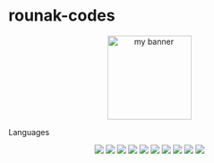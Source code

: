 # rounak-codes
<p align = "center">
<image height=150 src ="https://github.com/rounak-codes/rounak-codes/assets/76109002/dd889f18-eea2-4132-97e7-4ed738f2812b" alt="my banner">
</p>
  <p align = "left" <span style:"font-weight:bold;","font-size:28"></span>Languages</p>
  <p align = "center">
    <image src = "https://img.shields.io/badge/mysql-%2300f.svg?style=for-the-badge&logo=mysql&logoColor=white">
      <image src = "https://img.shields.io/badge/django-%23092E20.svg?style=for-the-badge&logo=django&logoColor=white">
        <image src = "https://img.shields.io/badge/react-%2320232a.svg?style=for-the-badge&logo=react&logoColor=%2361DAFB">
          <image src = "https://img.shields.io/badge/express.js-%23404d59.svg?style=for-the-badge&logo=express&logoColor=%2361DAFB">
            <image src = "https://img.shields.io/badge/html5-%23E34F26.svg?style=for-the-badge&logo=html5&logoColor=white">
              <image src = "https://img.shields.io/badge/java-%23ED8B00.svg?style=for-the-badge&logo=openjdk&logoColor=white">
                  <image src = "https://img.shields.io/badge/kotlin-%237F52FF.svg?style=for-the-badge&logo=kotlin&logoColor=white">
                    <image src = "https://img.shields.io/badge/php-%23777BB4.svg?style=for-the-badge&logo=php&logoColor=white">
                      <image src = "https://img.shields.io/badge/python-3670A0?style=for-the-badge&logo=python&logoColor=ffdd54">
                        <image src = "https://img.shields.io/badge/pandas-%23150458.svg?style=for-the-badge&logo=pandas&logoColor=white">
  </p>
